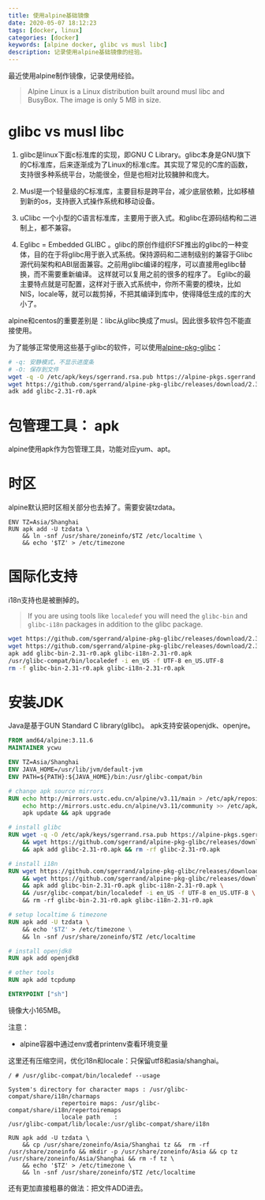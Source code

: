 ```yaml
---
title: 使用alpine基础镜像
date: 2020-05-07 18:12:23
tags: [docker, linux]
categories: [docker]
keywords: [alpine docker, glibc vs musl libc]
description: 记录使用alpine基础镜像的经验。
---
```


最近使用alpine制作镜像，记录使用经验。
<!-- more -->

>Alpine Linux is a Linux distribution built around musl libc and BusyBox. The image is only 5 MB in size.

# glibc vs musl libc

1. glibc是linux下面c标准库的实现，即GNU C Library。glibc本身是GNU旗下的C标准库，后来逐渐成为了Linux的标准c库。其实现了常见的C库的函数，支持很多种系统平台，功能很全，但是也相对比较臃肿和庞大。

2. Musl是一个轻量级的C标准库，主要目标是跨平台，减少底层依赖，比如移植到新的os，支持嵌入式操作系统和移动设备。

3. uClibc 一个小型的C语言标准库，主要用于嵌入式。和glibc在源码结构和二进制上，都不兼容。

4. Eglibc = Embedded GLIBC 。glibc的原创作组织FSF推出的glibc的一种变体，目的在于将glibc用于嵌入式系统。保持源码和二进制级别的兼容于Glibc 源代码架构和ABI层面兼容。之前用glibc编译的程序，可以直接用eglibc替换，而不需要重新编译。 这样就可以复用之前的很多的程序了。 Eglibc的最主要特点就是可配置，这样对于嵌入式系统中，你所不需要的模块，比如NIS，locale等，就可以裁剪掉，不把其编译到库中，使得降低生成的库的大小了。

alpine和centos的重要差别是：libc从glibc换成了musl。因此很多软件包不能直接使用。

为了能够正常使用这些基于glibc的软件，可以使用[alpine-pkg-glibc](https://github.com/sgerrand/alpine-pkg-glibc)：
```bash
# -q: 安静模式，不显示进度条
# -O: 保存到文件
wget -q -O /etc/apk/keys/sgerrand.rsa.pub https://alpine-pkgs.sgerrand.com/sgerrand.rsa.pub
wget https://github.com/sgerrand/alpine-pkg-glibc/releases/download/2.31-r0/glibc-2.31-r0.apk
adk add glibc-2.31-r0.apk
```

# 包管理工具： apk

alpine使用apk作为包管理工具，功能对应yum、apt。

# 时区

alpine默认把时区相关部分也去掉了。需要安装tzdata。
```
ENV TZ=Asia/Shanghai
RUN apk add -U tzdata \ 
    && ln -snf /usr/share/zoneinfo/$TZ /etc/localtime \ 
    && echo '$TZ' > /etc/timezone
```

# 国际化支持

i18n支持也是被删掉的。

>If you are using tools like `localedef` you will need the `glibc-bin` and `glibc-i18n` packages in addition to the glibc package.

```bash
wget https://github.com/sgerrand/alpine-pkg-glibc/releases/download/2.31-r0/glibc-bin-2.31-r0.apk
wget https://github.com/sgerrand/alpine-pkg-glibc/releases/download/2.31-r0/glibc-i18n-2.31-r0.apk
apk add glibc-bin-2.31-r0.apk glibc-i18n-2.31-r0.apk
/usr/glibc-compat/bin/localedef -i en_US -f UTF-8 en_US.UTF-8
rm -f glibc-bin-2.31-r0.apk glibc-i18n-2.31-r0.apk
```

# 安装JDK

Java是基于GUN Standard C library(glibc)。
apk支持安装openjdk、openjre。

```Dockerfile
FROM amd64/alpine:3.11.6 
MAINTAINER ycwu

ENV TZ=Asia/Shanghai
ENV JAVA_HOME=/usr/lib/jvm/default-jvm
ENV PATH=${PATH}:${JAVA_HOME}/bin:/usr/glibc-compat/bin

# change apk source mirrors
RUN echo http://mirrors.ustc.edu.cn/alpine/v3.11/main > /etc/apk/repositories && \
    echo http://mirrors.ustc.edu.cn/alpine/v3.11/community >> /etc/apk/repositories && \
    apk update && apk upgrade

# install glibc
RUN wget -q -O /etc/apk/keys/sgerrand.rsa.pub https://alpine-pkgs.sgerrand.com/sgerrand.rsa.pub \
    && wget https://github.com/sgerrand/alpine-pkg-glibc/releases/download/2.31-r0/glibc-2.31-r0.apk \
    && apk add glibc-2.31-r0.apk && rm -rf glibc-2.31-r0.apk

# install i18n
RUN wget https://github.com/sgerrand/alpine-pkg-glibc/releases/download/2.31-r0/glibc-bin-2.31-r0.apk \
    && wget https://github.com/sgerrand/alpine-pkg-glibc/releases/download/2.31-r0/glibc-i18n-2.31-r0.apk \
    && apk add glibc-bin-2.31-r0.apk glibc-i18n-2.31-r0.apk \
    && /usr/glibc-compat/bin/localedef -i en_US -f UTF-8 en_US.UTF-8 \ 
    && rm -rf glibc-bin-2.31-r0.apk glibc-i18n-2.31-r0.apk 

# setup localtime & timezone
RUN apk add -U tzdata \ 
    && echo '$TZ' > /etc/timezone \
    && ln -snf /usr/share/zoneinfo/$TZ /etc/localtime 

# install openjdk8
RUN apk add openjdk8

# other tools
RUN apk add tcpdump

ENTRYPOINT ["sh"]
```

镜像大小165MB。

注意：
- alpine容器中通过env或者printenv查看环境变量


这里还有压缩空间，优化i18n和locale：只保留utf8和asia/shanghai。
```
/ # /usr/glibc-compat/bin/localedef --usage

System's directory for character maps : /usr/glibc-compat/share/i18n/charmaps
		       repertoire maps: /usr/glibc-compat/share/i18n/repertoiremaps
		       locale path    :
/usr/glibc-compat/lib/locale:/usr/glibc-compat/share/i18n
```

```
RUN apk add -U tzdata \ 
    && cp /usr/share/zoneinfo/Asia/Shanghai tz &&  rm -rf /usr/share/zoneinfo && mkdir -p /usr/share/zoneinfo/Asia && cp tz /usr/share/zoneinfo/Asia/Shanghai && rm -f tz \ 
    && echo '$TZ' > /etc/timezone \
    && ln -snf /usr/share/zoneinfo/$TZ /etc/localtime 
```
还有更加直接粗暴的做法：把文件ADD进去。


